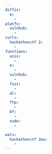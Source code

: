 ```yaml
---
diffis:
  e:
    -
platfs:
  vulnhub:
    -
curls:
  hackathonctf 2:
    -
functions:
  unix:
    -
  e:
    -
  vulnhub:
    -
  fuzz:
    -
  al:
    -
  ftp:
    -
  bf:
    -
  sudo:
    -

wals:
  hackathonctf 2wu:
    -
---
```

